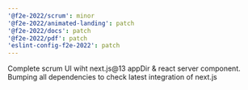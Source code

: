 ```yaml
---
'@f2e-2022/scrum': minor
'@f2e-2022/animated-landing': patch
'@f2e-2022/docs': patch
'@f2e-2022/pdf': patch
'eslint-config-f2e-2022': patch
---
```


Complete scrum UI wiht next.js@13 appDir & react server component. Bumping all dependencies to check latest integration of next.js

